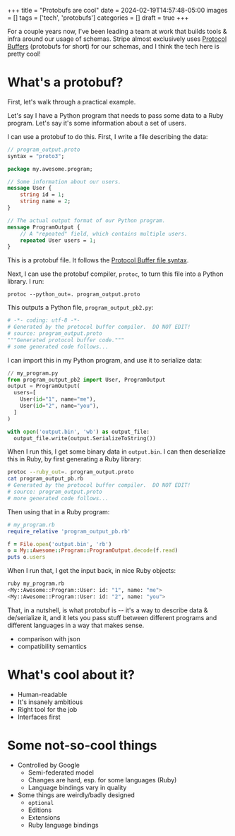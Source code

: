 +++
title = "Protobufs are cool"
date = 2024-02-19T14:57:48-05:00
images = []
tags = ['tech', 'protobufs']
categories = []
draft = true
+++

For a couple years now, I've been leading a team at work that builds tools & infra around our usage of schemas. Stripe almost exclusively uses [Protocol Buffers](https://protobuf.dev) (protobufs for short) for our schemas, and I think the tech here is pretty cool!

# What's a protobuf?

First, let's walk through a practical example.

Let's say I have a Python program that needs to pass some data to a Ruby program. Let's say it's some information about a set of users.

I can use a protobuf to do this. First, I write a file describing the data:

```protobuf
// program_output.proto
syntax = "proto3";

package my.awesome.program;

// Some information about our users.
message User {
    string id = 1;
    string name = 2;
}

// The actual output format of our Python program.
message ProgramOutput {
    // A "repeated" field, which contains multiple users.
    repeated User users = 1;
}
```

This is a protobuf file. It follows the [Protocol Buffer file syntax](https://protobuf.dev/programming-guides/proto3/).

Next, I can use the protobuf compiler, `protoc`, to turn this file into a Python library. I run:

```
protoc --python_out=. program_output.proto
```

This outputs a Python file, `program_output_pb2.py`:
```python
# -*- coding: utf-8 -*-
# Generated by the protocol buffer compiler.  DO NOT EDIT!
# source: program_output.proto
"""Generated protocol buffer code."""
# some generated code follows...
```

I can import this in my Python program, and use it to serialize data:
```python
// my_program.py
from program_output_pb2 import User, ProgramOutput
output = ProgramOutput(
  users=[
    User(id="1", name="me"),
    User(id="2", name="you"),
  ]
)

with open('output.bin', 'wb') as output_file:
  output_file.write(output.SerializeToString())
```

When I run this, I get some binary data in `output.bin`. I can then deserialize this in Ruby, by first generating a Ruby library:
```bash
protoc --ruby_out=. program_output.proto
cat program_output_pb.rb
# Generated by the protocol buffer compiler.  DO NOT EDIT!
# source: program_output.proto
# more generated code follows...
```

Then using that in a Ruby program:
```ruby
# my_program.rb
require_relative 'program_output_pb.rb'

f = File.open('output.bin', 'rb')
o = My::Awesome::Program::ProgramOutput.decode(f.read)
puts o.users
```

When I run that, I get the input back, in nice Ruby objects:
```bash
ruby my_program.rb
<My::Awesome::Program::User: id: "1", name: "me">
<My::Awesome::Program::User: id: "2", name: "you">
```

That, in a nutshell, is what protobuf is -- it's a way to describe data & de/serialize it, and it lets you pass stuff between different programs and different languages in a way that makes sense.

- comparison with json
- compatibility semantics

# What's cool about it?

- Human-readable
- It's insanely ambitious
- Right tool for the job
- Interfaces first

# Some not-so-cool things

- Controlled by Google
    - Semi-federated model
    - Changes are hard, esp. for some languages (Ruby)
    - Language bindings vary in quality
- Some things are weirdly/badly designed
    - `optional`
    - Editions
    - Extensions
    - Ruby language bindings